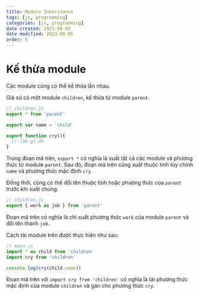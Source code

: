 ```yaml
---
title: Module Inheritance
tags: [js, programming]
categories: [js, programming]
date created: 2023-08-05
date modified: 2023-08-05
order: 5
---
```


# Kế thừa module

Các module cũng có thể kế thừa lẫn nhau.

Giả sử có một module `children`, kế thừa từ module `parent`.

```js
// children.js
export * from 'parent'

export var name = 'child'

export function cry(){
  // làm gì đó
}
```

Trong đoạn mã trên, `export *` có nghĩa là xuất tất cả các module và phương thức từ module `parent`. Sau đó, đoạn mã trên cũng xuất thuộc tính tùy chỉnh `name` và phương thức mặc định `cry`.

Đồng thời, cũng có thể đổi tên thuộc tính hoặc phương thức của `parent` trước khi xuất chúng.

```js
// children.js
export { work as job } from 'parent'
```

Đoạn mã trên có nghĩa là chỉ xuất phương thức `work` của module `parent` và đổi tên thành `job`.

Cách tải module trên được thực hiện như sau:

```js
// main.js
import * as child from 'children'
import cry from 'children'

console.log(cry(child.name))
```

Đoạn mã trên với `import cry from 'children'` có nghĩa là tải phương thức mặc định của module `children` và gán cho phương thức `cry`.
